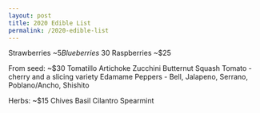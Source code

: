 ```yaml
---
layout: post
title: 2020 Edible List
permalink: /2020-edible-list
---
```


Strawberries ~$5
Blueberries ~$30
Raspberries ~$25

From seed: ~$30
Tomatillo
Artichoke
Zucchini
Butternut Squash
Tomato - cherry and a slicing variety
Edamame
Peppers - Bell, Jalapeno, Serrano, Poblano/Ancho, Shishito

Herbs: ~$15
Chives
Basil
Cilantro
Spearmint
